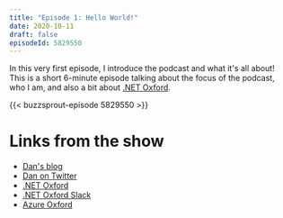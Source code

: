 ```yaml
---
title: "Episode 1: Hello World!"
date: 2020-10-11
draft: false
episodeId: 5829550
---
```


In this very first episode, I introduce the podcast and what it's all about! This is a short 6-minute episode talking about the focus of the podcast, who I am, and also a bit about [.NET Oxford](https://www.meetup.com/dotnetoxford/).

{{< buzzsprout-episode 5829550 >}}

# Links from the show

* [Dan's blog](https://www.danclarke.com/)
* [Dan on Twitter](https://twitter.com/dracan)
* [.NET Oxford](https://www.meetup.com/dotnetoxford/)
* [.NET Oxford Slack](https://www.dotnetoxford.com/slack)
* [Azure Oxford](https://www.meetup.com/Azure-Oxford/)
